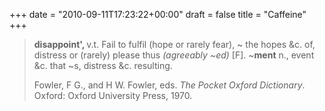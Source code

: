 +++
date = "2010-09-11T17:23:22+00:00"
draft = false
title = "Caffeine"
+++
<blockquote>&#13;
<p><strong>disappoint', </strong>v.t. Fail to fulfil (hope or rarely fear), ~ the hopes &amp;c. of, distress or (rarely) please thus <em>(agreeably ~ed)</em> [F]. ~<strong>ment</strong> n., event &amp;c. that ~s, distress &amp;c. resulting.</p>&#13;
<p>Fowler, F G., and H W. Fowler, eds. <em>The Pocket Oxford Dictionary</em>. Oxford: Oxford University Press, 1970.</p>&#13;
</blockquote> 
